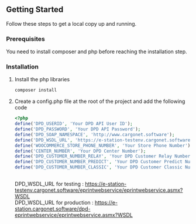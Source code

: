 <!-- GETTING STARTED -->

## Getting Started

Follow these steps to get a local copy up and running.

### Prerequisites

You need to install composer and php before reaching the installation step.

### Installation

1. Install the php libraries
   ```sh
   composer install
   ```
2. Create a config.php file at the root of the project and add the following code
   ```php
   <?php
   define('DPD_USERID', 'Your DPD API User ID');
   define('DPD_PASSWORD', 'Your DPD API Password');
   define('DPD_SOAP_NAMESPACE', 'http://www.cargonet.software');
   define('DPD_WSDL_URL', 'https://e-station-testenv.cargonet.software/eprintwebservice/eprintwebservice.asmx?WSDL');
   define('WOOCOMMERCE_STORE_PHONE_NUMBER', 'Your Store Phone Number');
   define('CENTER_NUMBER', 'Your DPD Center Number');
   define('DPD_CUSTOMER_NUMBER_RELAY', 'Your DPD Customer Relay Number');
   define('DPD_CUSTOMER_NUMBER_PREDICT', 'Your DPD Customer Predict Number');
   define('DPD_CUSTOMER_NUMBER_CLASSIC', 'Your DPD Customer Classic Number');
       
   ```
   DPD_WSDL_URL for
   testing : https://e-station-testenv.cargonet.software/eprintwebservice/eprintwebservice.asmx?WSDL \
   DPD_WSDL_URL for production : https://e-station.cargonet.software/dpd-eprintwebservice/eprintwebservice.asmx?WSDL
